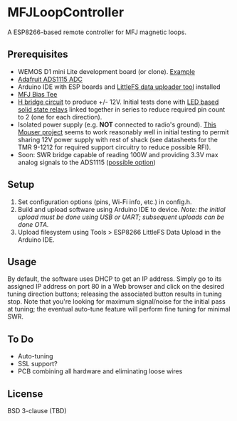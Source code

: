 # MFJLoopController
A ESP8266-based remote controller for MFJ magnetic loops.

## Prerequisites

* WEMOS D1 mini Lite development board (or clone). [Example](https://www.amazon.com/gp/product/B081PX9YFV/ref=ppx_yo_dt_b_asin_title_o03_s00?ie=UTF8&psc=1)
* [Adafruit ADS1115 ADC](https://www.adafruit.com/product/1085)
* Arduino IDE with ESP boards and [LittleFS data uploader tool](https://arduino-esp8266.readthedocs.io/en/latest/filesystem.html#uploading-files-to-file-system) installed
* [MFJ Bias Tee](https://mfjenterprises.com/products/mfj-4116)
* [H bridge circuit](http://www.modularcircuits.com/blog/articles/h-bridge-secrets/h-bridges-the-basics/) to produce +/- 12V. Initial tests done with [LED based solid state relays](https://www.mouser.com/ProductDetail/IXYS-Integrated-Circuits/LCC120?qs=TzJIIqIe2vmIthf%252BEZpoaA%3D%3D) linked together in series to reduce required pin count to 2 (one for each direction).
* Isolated power supply (e.g. **NOT** connected to radio's ground). [This Mouser project](https://www.mouser.com/ProjectManager/ProjectDetail.aspx?AccessID=d2ae561f5a) seems to work reasonably well in initial testing to permit sharing 12V power supply with rest of shack (see datasheets for the TMR 9-1212 for required support circuitry to reduce possible RFI).
* Soon: SWR bridge capable of reading 100W and providing 3.3V max analog signals to the ADS1115 ([possible option](https://en.golb.be/automatic-magnetic-loop-tuner-swr-bridge/))

## Setup

1. Set configuration options (pins, Wi-Fi info, etc.) in config.h.
2. Build and upload software using Arduino IDE to device. *Note: the initial upload must be done using USB or UART; subsequent uploads can be done OTA.*
3. Upload filesystem using Tools > ESP8266 LittleFS Data Upload in the Arduino IDE.

## Usage

By default, the software uses DHCP to get an IP address. Simply go to its assigned IP address on port 80 in a Web browser and click on the desired tuning direction buttons; releasing the associated button results in tuning stop. Note that you're looking for maximum signal/noise for the initial pass at tuning; the eventual auto-tune feature will perform fine tuning for minimal SWR.

## To Do

* Auto-tuning
* SSL support?
* PCB combining all hardware and eliminating loose wires

## License

BSD 3-clause (TBD)
